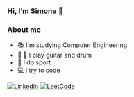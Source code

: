 ### Hi, I’m Simone 👋

### About me
- :books: I'm studying Computer Engineering
- :guitar: :drum: I play guitar and drum
- :tennis: I do sport
- :computer: I try to code

[![Linkedin](https://img.shields.io/badge/-LinkedIn-blue?style=flat&logo=Linkedin&logoColor=white)](https://www.linkedin.com/in/simone-mosco/) [![LeetCode](https://img.shields.io/badge/-LeetCode-ff8c00?style=flat&labelColor=ff8c00&logo=LeetCode&logoColor=white)](https://leetcode.com/onesim/)

<!---
- 👀 I’m interested in ...
- 🌱 I’m currently learning ...
--->

<!---
SiMoM0/SiMoM0 is a ✨ special ✨ repository because its `README.md` (this file) appears on your GitHub profile.
You can click the Preview link to take a look at your changes.
--->
